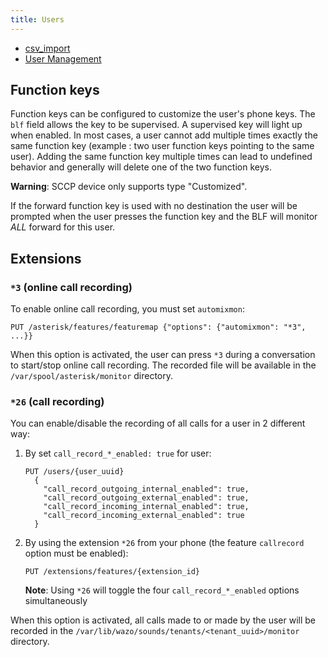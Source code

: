 ```yaml
---
title: Users
---
```


- [csv_import](/uc-doc/administration/users/csv_import)
- [User Management](/uc-doc/api_sdk/rest_api/confd/user_management)

## Function keys

Function keys can be configured to customize the user's phone keys. The `blf` field allows the key
to be supervised. A supervised key will light up when enabled. In most cases, a user cannot add
multiple times exactly the same function key (example : two user function keys pointing to the same
user). Adding the same function key multiple times can lead to undefined behavior and generally will
delete one of the two function keys.

**Warning**: SCCP device only supports type "Customized".

If the forward function key is used with no destination the user will be prompted when the user
presses the function key and the BLF will monitor _ALL_ forward for this user.

## Extensions

### `*3` (online call recording)

To enable online call recording, you must set `automixmon`:

`PUT /asterisk/features/featuremap {"options": {"automixmon": "*3", ...}}`

When this option is activated, the user can press `*3` during a conversation to start/stop online
call recording. The recorded file will be available in the `/var/spool/asterisk/monitor` directory.

### `*26` (call recording)

You can enable/disable the recording of all calls for a user in 2 different way:

1. By set `call_record_*_enabled: true` for user:

   ```ascii
   PUT /users/{user_uuid}
     {
       "call_record_outgoing_internal_enabled": true,
       "call_record_outgoing_external_enabled": true,
       "call_record_incoming_internal_enabled": true,
       "call_record_incoming_external_enabled": true
     }
   ```

2. By using the extension `*26` from your phone (the feature `callrecord` option must be enabled):

   `PUT /extensions/features/{extension_id}`

   **Note**: Using `*26` will toggle the four `call_record_*_enabled` options simultaneously

When this option is activated, all calls made to or made by the user will be recorded in the
`/var/lib/wazo/sounds/tenants/<tenant_uuid>/monitor` directory.
